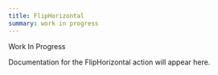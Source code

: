 ```yaml
---
title: FlipHorizontal
summary: work in progress
---
```


Work In Progress

Documentation for the FlipHorizontal action will appear here.